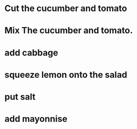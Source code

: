 # Cut the cucumber and tomato
# Mix The cucumber and tomato.
# add cabbage
# squeeze lemon onto the salad
# put salt
# add mayonnise